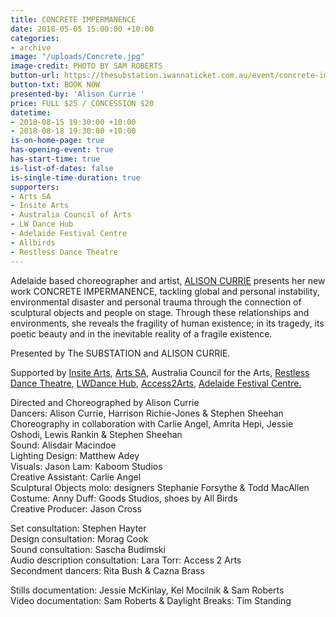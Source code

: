 ```yaml
---
title: CONCRETE IMPERMANENCE
date: 2018-05-05 15:00:00 +10:00
categories:
- archive
image: "/uploads/Concrete.jpg"
image-credit: PHOTO BY SAM ROBERTS
button-url: https://thesubstation.iwannaticket.com.au/event/concrete-impermanence-MTUyNzE
button-txt: BOOK NOW
presented-by: 'Alison Currie '
price: FULL $25 / CONCESSION $20
datetime:
- 2018-08-15 19:30:00 +10:00
- 2018-08-18 19:30:00 +10:00
is-on-home-page: true
has-opening-event: true
has-start-time: true
is-list-of-dates: false
is-single-time-duration: true
supporters:
- Arts SA
- Insite Arts
- Australia Council of Arts
- LW Dance Hub
- Adelaide Festival Centre
- Allbirds
- Restless Dance Theatre
---
```


Adelaide based choreographer and artist, [ALISON CURRIE](https://www.alisoncurrie.com/) presents her new work CONCRETE IMPERMANENCE, tackling global and personal instability, environmental disaster and personal trauma through the connection of sculptural objects and people on stage. Through these relationships and environments, she reveals the fragility of human existence; in its tragedy, its poetic beauty and in the inevitable reality of a fragile existence.

Presented by The SUBSTATION and ALISON CURRIE.

Supported by [Insite Arts](http://insitearts.com.au/), [Arts SA](https://arts.sa.gov.au/), Australia Council for the Arts, [Restless Dance Theatre](http://restlessdance.org/), [LWDance Hub](https://www.lwd.com.au/), [Access2Arts](https://access2arts.org.au/), [Adelaide Festival Centre.](https://www.adelaidefestivalcentre.com.au/)

Directed and Choreographed by Alison Currie<br>
Dancers: Alison Currie, Harrison Richie-Jones & Stephen Sheehan<br>
Choreography in collaboration with Carlie Angel, Amrita Hepi, Jessie Oshodi, Lewis Rankin & Stephen Sheehan<br>
Sound: Alisdair Macindoe<br>
Lighting Design: Matthew Adey<br>
Visuals: Jason Lam: Kaboom Studios<br>
Creative Assistant: Carlie Angel<br>
Sculptural Objects molo: designers Stephanie Forsythe & Todd MacAllen<br>
Costume: Anny Duff: Goods Studios, shoes by All Birds<br>
Creative Producer: Jason Cross<br>
 
Set consultation: Stephen Hayter<br>
Design consultation: Morag Cook<br>
Sound consultation: Sascha Budimski<br>
Audio description consultation: Lara Torr: Access 2 Arts<br>
Secondment dancers: Rita Bush & Cazna Brass<br>
 
Stills documentation: Jessie McKinlay, Kel Mocilnik & Sam Roberts<br>
Video documentation: Sam Roberts & Daylight Breaks: Tim Standing<br>